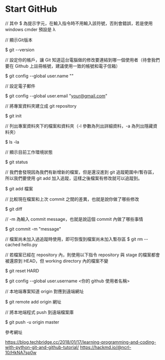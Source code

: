 # Start GitHub

// 其中 $ 為提示字元，在輸入指令時不用輸入該符號，否則會錯誤，若是使用 windows cmder 預設是 λ

// 顯示Git版本

$ git --version
 
// 設定你的帳戶，讓 Git 知道這台電腦做的修改要連結到哪一個使用者（待會我們要在 Github 上註冊帳號，建議使用一致的帳號和電子信箱）

$ git config --global user.name "<Your Name>"

// 設定電子郵件

$ git config --global user.email "<your@gmail.com>"

 
// 將專案資料夾建立成 git repository

$ git init

// 列出專案資料夾下的檔案和資料夾（-l 參數為列出詳細資料，-a 為列出隱藏資料夾）

$ ls -la
 
// 顯示目前工作環境狀態
 
$ git status

// 我們會發現因為我們有新增新的檔案，但是還沒進到 git 追蹤範圍中/暫存區，所以我們要使用 git add 加入追蹤，這樣之後檔案有修改就可以追蹤到。
 
$ git add 檔案
 
// 比較現在檔案和上次 commit 之間的差異，也就是說你做了哪些修改

$ git diff
 
// -m 為輸入 commit message，也就是說這個 commit 內做了哪些事情
 
$ git commit -m "message"
 
// 檔案尚未加入過追蹤時使用，即可恢復到檔案尚未加入暫存區
$ git rm --cached hello.py

// 若檔案已經在 repository 內，則使用以下指令
repository 與 stage 的檔案都會被還原到 HEAD，但 working directory 內的檔案不變

$ git reset HARD
 
$ git config --global user.username <你的 github 使用者名稱>
 
// 本地端專案知道 origin 對應到遠端網址
 
$ git remote add origin 網址
 
// 將本地端程式 push 到遠端檔案庫

$ git push -u origin master
 
參考網址

https://blog.techbridge.cc/2018/01/17/learning-programming-and-coding-with-python-git-and-github-tutorial/
https://hackmd.io/@ncrl-10/HkNA7sp0w 
